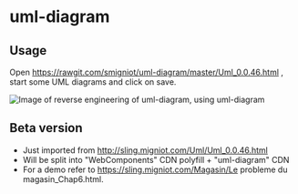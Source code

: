 # uml-diagram

## Usage

Open https://rawgit.com/smigniot/uml-diagram/master/Uml_0.0.46.html ,
start some UML diagrams and click on save.

![Image of reverse engineering of uml-diagram, using uml-diagram](https://rawgit.com/smigniot/uml-diagram/master/uml-diagrams-reversed.png)

## Beta version

* Just imported from http://sling.migniot.com/Uml/Uml_0.0.46.html
* Will be split into "WebComponents" CDN polyfill + "uml-diagram" CDN
* For a demo refer to https://sling.migniot.com/Magasin/Le probleme du magasin_Chap6.html.



